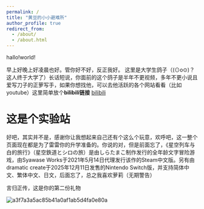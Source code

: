 ```yaml
---
permalink: /
title: "黄豆的小小避难所"
author_profile: true
redirect_from: 
  - /about/
  - /about.html
---
```


hallo!world!

早上好晚上好凌晨也好。管你好不好，反正我好。
这里是大学生鸽子（(⊙o⊙)？这人终于大学了）长话短说，你面前的这个鸽子是半年不更视频，多年不更小说且爱写刀子的正萝写手，如果你想找他，可以去他活跃的各个网站看看（比如youtube）这里简单放个**bilibili链接**
[bilibili](https://space.bilibili.com/550521671)

这是个实验站
======
好吧，其实并不是，感谢你让我想起来自己还有个这么个玩意，欢呼吧，这一整个页面现在都是为了雷雷你的升学准备的。你说的对，但是前面忘了，《星空列车与白的旅行》（星空鉄道とシロの旅）是由しらたまこ制作发行的全年龄文字冒险游戏，由Syawase Works于2021年5月14日代理发行该作的Steam中文版。另有由dramatic create于2025年12月11日发售的Nintendo Switch版，并支持简体中文、繁体中文、日文，后面忘了，总之我喜欢萝莉（无期警告）

言归正传，这是你的第二份礼物

![a3f7a3a5ac85b41a0af1ab5d4fa0e80a](https://github.com/user-attachments/assets/88d15453-0e71-4966-a5d2-dc9800014774)
